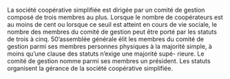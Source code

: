 La société coopérative simplifiée est dirigée par un comité de gestion composé de trois membres au plus. Lorsque le nombre de coopérateurs est au moins de cent ou lorsque ce seuil est atteint en cours de vie sociale, le nombre des membres du comité de gestion peut être porté par les statuts de trois à cinq.
50’assemblée générale élit les membres du comité de gestion parmi ses membres personnes physiques à la majorité simple, à moins qu’une clause des statuts n’exige une majorité supé- rieure.
Le comité de gestion nomme parmi ses membres un président.
Les statuts organisent la gérance de la société coopérative simplifiée.